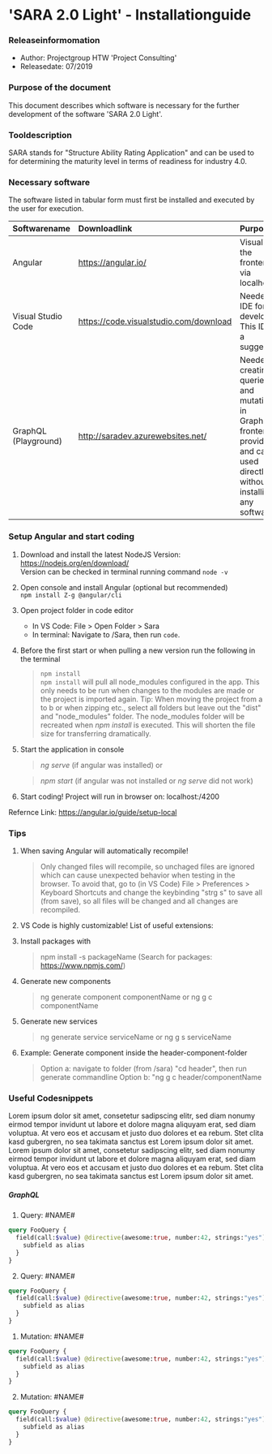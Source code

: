 # 'SARA 2.0 Light' - Installationguide

### Releaseinformomation

+ Author: Projectgroup HTW 'Project Consulting'
+ Releasedate: 07/2019

### Purpose of the document

This document describes which software is necessary for the further development  of the software 'SARA 2.0 Light'.

### Tooldescription

SARA stands for "Structure Ability Rating Application" and can be used to for determining the maturity level in terms of readiness for industry 4.0.

### Necessary software

The software listed in tabular form must first be installed and executed by the user for execution.

|Softwarename|Downloadlink|Purpose|
|------------|:-----------|:-------------------------|
|Angular|https://angular.io/ |Visualize the frontend via localhost.|
|Visual Studio Code|https://code.visualstudio.com/download |Needed as IDE for developers. This IDE is a suggestion.|
|GraphQL (Playground)|http://saradev.azurewebsites.net/ |Needed for creating queries and mutations in GraphQL. A frontend is provided and can be used directly without installing any software.|

### Setup Angular and start coding

1. Download and install the latest NodeJS Version: https://nodejs.org/en/download/ <br>
   Version can be checked in terminal running command `node -v`
2. Open console and install Angular (optional but recommended) <br>
   `npm install Z-g @angular/cli`
3. Open project folder in code editor <br>
    - In VS Code: File > Open Folder > Sara <br>
    - In terminal: Navigate to /Sara, then run `code`.
4. Before the first start or when pulling a new version run the following in the terminal 
   > `npm install` <br>
   > `npm install` will pull all node_modules configured in the app. This only needs to be run when changes to the modules are made or the project is imported again.
   > Tip: When moving the project from a to b or when zipping etc., select all folders but leave out the "dist" and "node_modules" folder. The node_modules folder will be         recreated when *npm install* is executed. This will shorten the file size for transferring dramatically.
5. Start the application in console
   > *ng serve* (if angular was installed) or
   
   > *npm start* (if angular was not installed or *ng serve* did not work)
6. Start coding! Project will run in browser on: localhost:/4200

Refernce Link: https://angular.io/guide/setup-local

### Tips
1. When saving Angular will automatically recompile! 
   > Only changed files will recompile, so unchaged files are ignored which can cause unexpected behavior when testing in the browser.
   > To avoid that, go to (in VS Code) File > Preferences > Keyboard Shortcuts and change the keybinding "strg s" to save all (from save), so all files will be changed and all    changes are recompiled.
2. VS Code is highly customizable! List of useful extensions:
   > 
3. Install packages with
   > npm install -s packageName (Search for packages: https://www.npmjs.com/)
4. Generate new components
   > ng generate component componentName or 
   > ng g c componentName
5. Generate new services
   > ng generate service serviceName or
   > ng g s serviceName
6. Example: Generate component inside the header-component-folder
   > Option a: navigate to folder (from /sara) "cd header", then run generate commandline
   > Option b: "ng g c header/componentName





### Useful Codesnippets

Lorem ipsum dolor sit amet, consetetur sadipscing elitr, sed diam nonumy eirmod tempor invidunt ut labore et dolore magna aliquyam erat, sed diam voluptua. At vero eos et accusam et justo duo dolores et ea rebum. Stet clita kasd gubergren, no sea takimata sanctus est Lorem ipsum dolor sit amet. Lorem ipsum dolor sit amet, consetetur sadipscing elitr, sed diam nonumy eirmod tempor invidunt ut labore et dolore magna aliquyam erat, sed diam voluptua. At vero eos et accusam et justo duo dolores et ea rebum. Stet clita kasd gubergren, no sea takimata sanctus est Lorem ipsum dolor sit amet.

##### GraphQL

1. Query: #NAME#
```graphql
query FooQuery {
  field(call:$value) @directive(awesome:true, number:42, strings:"yes") {
    subfield as alias
  }
}
```
2. Query: #NAME#
```graphql
query FooQuery {
  field(call:$value) @directive(awesome:true, number:42, strings:"yes") {
    subfield as alias
  }
}
```

1. Mutation: #NAME#
```graphql
query FooQuery {
  field(call:$value) @directive(awesome:true, number:42, strings:"yes") {
    subfield as alias
  }
}
```
2. Mutation: #NAME#
```graphql
query FooQuery {
  field(call:$value) @directive(awesome:true, number:42, strings:"yes") {
    subfield as alias
  }
}
```

